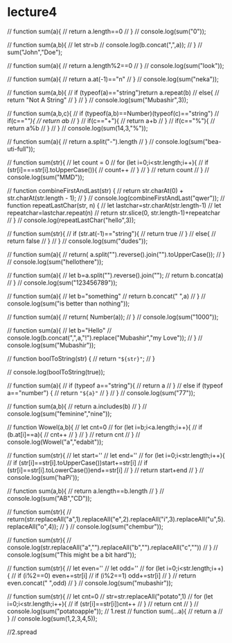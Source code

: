# lecture4
// function sum(a){
//    return a.length==0
// }
// console.log(sum("0"));

// function sum(a,b){
//     let str=b
//     console.log(b.concat(",",a));
// }
// sum("John","Doe");

// function sum(a){
// return a.length%2==0
// }
// console.log(sum("look"));

// function sum(a){
// return a.at(-1)=="n"
// }
// console.log(sum("neka"));

// function sum(a,b){
// if (typeof(a)=="string")return a.repeat(b)
// else{
//     return "Not A String"
// }
// }
// console.log(sum("Mubashir",3));

// function sum(a,b,c){
// if (typeof(a,b)==Number)(typeof(c)=="string")
//    if(c=="*"){
//    return a*b
//    }
//    if(c=="+"){
//     return a+b
//     }
//     if(c=="%"){
//         return a%b
//         }
// }
// console.log(sum(14,3,"%"));

// function sum(a){
//     return a.split("-").length
// }
// console.log(sum("bea-uti-full"));

// function sum(str){
//   let count = 0
//   for (let i=0;i<str.length;i++){
// if (str[i]===str[i].toUpperCase()){
//   count++
// }
// }
//   return count
// }
// console.log(sum("MMD"));

//     function combineFirstAndLast(str) {
//         return str.charAt(0) + str.charAt(str.length - 1);
// }
// console.log(combineFirstAndLast("qwer"));
// function repeatLastChar(str, n) {
//  let lastchar=str.charAt(str.length-1)
//  let repeatchar=lastchar.repeat(n)
//  return str.slice(0, str.length-1)+repeatchar
//   }
//   console.log(repeatLastChar("hello",3));

// function sum(str){
//     if (str.at(-1)=="string"){
//      return true
//     }
//     else{
//         return false
//     }
// }
// console.log(sum("dudes"));

// function sum(a){
//     return( a.split("").reverse().join("").toUpperCase());
// }
// console.log(sum("hellothere"));

// function sum(a){
//     let b=a.split("").reverse().join("");
//     return b.concat(a)
// }
// console.log(sum("123456789"));

// function sum(a){
//     let b="something"
//  return b.concat(" ",a)
// }
// console.log(sum("is better than nothing"));

// function sum(a){
//     return( Number(a));
// }
// console.log(sum("1000"));

// function sum(a){
//     let b="Hello"
//     console.log(b.concat(",",a,"!").replace("Mubashir","my Love"));
// }
// console.log(sum("Mubashir"));

// function boolToString(str) {
//   return `"${str}"`;
// }

// console.log(boolToString(true));

// function sum(a){
//   if (typeof a=="string"){
//     return a
//   }
//   else if (typeof a=="number") {
//     return `"${a}"`
//   }
// }
// console.log(sum("77"));


// function sum(a,b){
//   return a.includes(b)
// }
// console.log(sum("feminine","nine"));

// function Wowel(a,b){
//   let cnt=0
// for (let i=b;i<a.length;i++){
//   if (b.at[i]==a){
//     cnt++
//   }
// }
// return cnt
// }
// console.log(Wowel("a","edabit"));

// function sum(str){
//   let start=''
//   let end=''
//   for (let i=0;i<str.length;i++){
//     if (str[i]==str[i].toUpperCase())start+=str[i]
//     if (str[i]==str[i].toLowerCase())end+=str[i]
//   }
//   return start+end
// }
// console.log(sum('haPi'));

// function sum(a,b){
//   return a.length==b.length
// }
// console.log(sum("AB","CD"));

// function sum(str){
//   return(str.replaceAll("a",1).replaceAll("e",2).replaceAll("i",3).replaceAll("u",5).replaceAll("o",4));
// }
// console.log(sum("chembur"));


// function sum(str){
//   console.log(str.replaceAll("a","").replaceAll("b","").replaceAll("c",""))
// }
// console.log(sum("This might be a bit hard"));


// function sum(str){
//   let even=''
//   let odd=''
//   for (let i=0;i<str.length;i++){
//     if (i%2==0) even+=str[i]
//     if (i%2==1) odd+=str[i]
//   }
//   return even.concat(" ",odd)
// }
// console.log(sum("mubashir"));

// function sum(str){
//   let cnt=0
//   str=str.replaceAll("potato",1)
//   for (let i=0;i<str.length;i++){
//     if (str[i]==str[i])cnt++
//   }
//   return cnt
// }
// console.log(sum("potatoapple"));
// 1.rest
// function sum(...a){
//   return a
// }
// console.log(sum(1,2,3,4,5));

//2.spread
